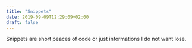 ```yaml
---
title: "Snippets"
date: 2019-09-09T12:29:09+02:00
draft: false
---
```

Snippets are short peaces of code or just informations I do not want lose.
